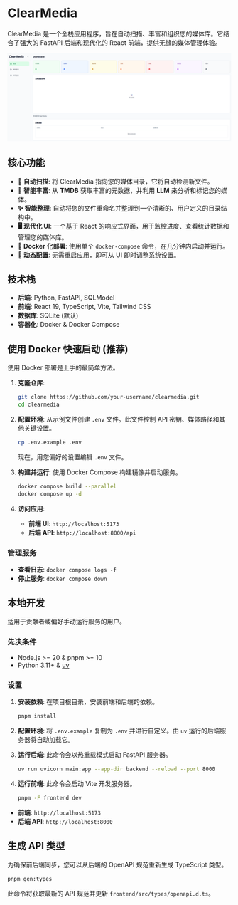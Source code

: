 # ClearMedia

ClearMedia 是一个全栈应用程序，旨在自动扫描、丰富和组织您的媒体库。它结合了强大的 FastAPI 后端和现代化的 React 前端，提供无缝的媒体管理体验。

![ClearMedia Screenshot](snapshot.png)

## 核心功能

-   **📂 自动扫描**: 将 ClearMedia 指向您的媒体目录，它将自动检测新文件。
-   **🧠 智能丰富**: 从 **TMDB** 获取丰富的元数据，并利用 **LLM** 来分析和标记您的媒体。
-   **✨ 智能整理**: 自动将您的文件重命名并整理到一个清晰的、用户定义的目录结构中。
-   **🖥️ 现代化 UI**: 一个基于 React 的响应式界面，用于监控进度、查看统计数据和管理您的媒体库。
-   **🚀 Docker 化部署**: 使用单个 `docker-compose` 命令，在几分钟内启动并运行。
-   **🔧 动态配置**: 无需重启应用，即可从 UI 即时调整系统设置。

## 技术栈

-   **后端**: Python, FastAPI, SQLModel
-   **前端**: React 19, TypeScript, Vite, Tailwind CSS
-   **数据库**: SQLite (默认)
-   **容器化**: Docker & Docker Compose

## 使用 Docker 快速启动 (推荐)

使用 Docker 部署是上手的最简单方法。

1.  **克隆仓库**:
    ```bash
    git clone https://github.com/your-username/clearmedia.git
    cd clearmedia
    ```

2.  **配置环境**:
    从示例文件创建 `.env` 文件。此文件控制 API 密钥、媒体路径和其他关键设置。
    ```bash
    cp .env.example .env
    ```
    现在，用您偏好的设置编辑 `.env` 文件。

3.  **构建并运行**:
    使用 Docker Compose 构建镜像并启动服务。
    ```bash
    docker compose build --parallel
    docker compose up -d
    ```

4.  **访问应用**:
    -   **前端 UI**: `http://localhost:5173`
    -   **后端 API**: `http://localhost:8000/api`

### 管理服务

-   **查看日志**: `docker compose logs -f`
-   **停止服务**: `docker compose down`

## 本地开发

适用于贡献者或偏好手动运行服务的用户。

### 先决条件

-   Node.js >= 20 & pnpm >= 10
-   Python 3.11+ & [uv](https://github.com/astral-sh/uv)

### 设置

1.  **安装依赖**:
    在项目根目录，安装前端和后端的依赖。
    ```bash
    pnpm install
    ```

2.  **配置环境**:
    将 `.env.example` 复制为 `.env` 并进行自定义。由 `uv` 运行的后端服务器将自动加载它。

3.  **运行后端**:
    此命令会以热重载模式启动 FastAPI 服务器。
    ```bash
    uv run uvicorn main:app --app-dir backend --reload --port 8000
    ```

4.  **运行前端**:
    此命令会启动 Vite 开发服务器。
    ```bash
    pnpm -F frontend dev
    ```

-   **前端**: `http://localhost:5173`
-   **后端 API**: `http://localhost:8000`

## 生成 API 类型

为确保前后端同步，您可以从后端的 OpenAPI 规范重新生成 TypeScript 类型。

```bash
pnpm gen:types
```
此命令将获取最新的 API 规范并更新 `frontend/src/types/openapi.d.ts`。